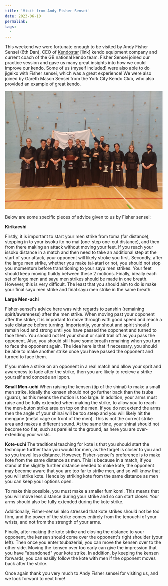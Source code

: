 ```yaml
---
title: 'Visit from Andy Fisher Sensei'
date: 2023-06-10
permalink: 
tags:
  - 
---
```


This weekend we were fortunate enough to be visited by Andy Fisher Sensei (6th Dan), CEO of [Kendostar](https://kendostar.com/) [link] kendo equipment company and current coach of the GB national kendo team. Fisher Sensei joined our practice session and gave us many great insights into how we could improve our kendo. Some of us (myself included) were also able to do jigeiko with Fisher sensei, which was a great experience! We were also joined by Gareth Mason Sensei from the York City Kendo Club, who also provided an example of great kendo.

![Group Photo](../files/AndyFisherVisit2023.jpg)

Below are some specific pieces of advice given to us by Fisher sensei:

**Kirikaeshi**

Firstly, it is important to start your men strike from toma (far distance), stepping in to your issoku ito no mai (one-step one-cut distance), and then from there making an attack without moving your feet. If you reach your issoku distance in a match and then need to take an additional step at the start of your attack, your opponent will likely stroke you first.
Secondly, after the large men strike, whether you make tai-atari or not, you should not stop you momentum before transitioning to your sayu men strikes. Your feet should keep moving fluildy between these 2 motions.
Finally, ideally each set of large men and sayu men strikes should be made in one breath. However, this is very difficult. The least that you should aim to do is make your final sayu men strike and final sayu men strike in the same breath.

**Large Men-uchi**

Fisher-sensei's advice here was with regards to zanshin (remaining spirit/awareness) after the men strike. When moving past your opponent after the strike, it is important to move through with good speed and reach a safe distance before turning. Importantly, your shout and spirit should remain loud and strong until you have passed the opponent and turned to face them. You should not let your shout or spirit trail off as you pass the opponent. Also, you should still have some breath remaining when you turn to face the opponent again. The idea here is that if necessary, you should be able to make another strike once you have passed the opponent and turned to face them.

If you make a strike on an opponent in a real match and allow your sprit and awareness to fade after the strike, then you are likely to recieve a strike yourself and concede an ippon.

**Small Men-uchi**
When raising the kensen (tip of the shinai) to make a small men strike, ideally the kensen should not go further back than the tsuba (guard), as this means the motion is too large. In addition, your arms must raise and be fully extended when making the strike, to allow you to reach the men-buton strike area on top on the men. If you do not extend the arms then the angle of your shinai will be too steep and you will likely hit the mengane (metal cage on front of the men). This is not the correct strike area and makes a different sound. At the same time, your shinai should not become too flat, such as parellel to the ground, as here you are over-extending your wrists.

**Kote-uchi**
The traditional teaching for kote is that you should start the technique further than you would for men, as the target is closer to you and so you travel less distance. However, Fisher-sensei's preference is to make kote from the same distance as men. This is because in a match, if you stand at the slightly further distance needed to make kote, the opponent may become aware that you are too far to strike men, and so will know that you will strike kote. Hence by striking kote from the same distance as men you can keep your options open.

To make this possible, you must make a smaller fumikomi. This means that you will move less distance during your strike and so can start closer. Your arms should also be fully extended during the kote strike.

Additionally, Fisher-sensei also stressed that kote strikes should not be too firm, and the power of the strike comes entirely from the tenouchi of your wrists, and not from the strength of your arms.

Finally, after making the kote strike and closing the distance to your opponent, the kensen should come over the opponent's right shoulder (your left). Then once you enter tsubazeriai, you can move the kensen over to the other side. Moving the kensen over too early can give the impression that you have "abandoned" your kote strike. In addition, by keeping the kensen forwards, you can easilly follow the kote with men if the opponent moves back after the strike.


Once again thank you very much to Andy Fisher sensei for visiting us, and we look forward to next time!
